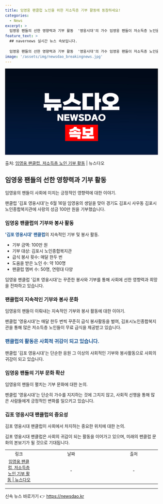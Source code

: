 ```yaml
---
title: 임영웅 팬클럽 노인을 위한 저소득층 기부 활동에 동참하세요!
categories:
  - News
excerpt: >
  임영웅 팬들의 선한 영향력과 기부 활동  '영웅시대'의 가수 임영웅 팬들이 저소득층 노인을 위한 기부로 선한…
feature_text: >
  ## navernews 실시간 뉴스 속보입니다.

  임영웅 팬들의 선한 영향력과 기부 활동  '영웅시대'의 가수 임영웅 팬들이 저소득층 노인을 위한 기부로 선한…
image: '/assets/img/newsdao_breakingnews.jpg'
---
```


![뉴스다오 속보](/assets/img/newsdao_breakingnews.jpg)

<p>출처: <a href="https://newsdao.kr/4406" rel="dofollow">임영웅 팬클럽, 저소득층 노인 기부 활동</a> | 뉴스다오</p>

<h2 data-ke-size="size26">임영웅 팬들의 선한 영향력과 기부 활동</h2>
임영웅의 팬들이 사회에 미치는 긍정적인 영향력에 대한 이야기.

<p data-ke-size="size16">팬클럽 '김포 영웅시대'는 6월 16일 임영웅의 생일을 맞아 경기도 김포시 사우동 김포시 노인종합복지관에 사랑의 성금 100만 원을 기부했습니다.</p>

<h3>임영웅 팬클럽의 기부와 봉사 활동</h3>
<b><span style="color: #1a5490;">'김포 영웅시대' 팬클럽</span></b>의 지속적인 기부 및 봉사 활동.

<ul>
    <li>기부 금액: 100만 원</li>
    <li>기부 대상: 김포시 노인종합복지관</li>
    <li>급식 봉사 횟수: 매달 한두 번</li>
    <li>도움을 받은 노인 수: 약 100명</li>
    <li>팬클럽 멤버 수: 50명, 연령대 다양</li>
</ul>

<p data-ke-size="size16">임영웅 팬클럽 '김포 영웅시대'는 꾸준한 봉사와 기부를 통해 사회에 선한 영향력과 희망을 전파하고 있습니다.</p>

<h3>팬클럽의 지속적인 기부와 봉사 문화</h3>
임영웅의 팬들이 이뤄내는 지속적인 기부와 봉사 활동에 대한 이야기.

<p data-ke-size="size16">팬클럽 '영웅시대'는 매달 한두 번씩 꾸준히 급식 봉사활동을 벌여, 김포시노인종합복지관을 통해 많은 저소득층 노인들이 무료 급식을 제공받고 있습니다.</p>

<h3><span style="color: #1a5490;">팬클럽의 활동은 사회적 귀감이 되고 있습니다.</span></h3>

<p data-ke-size="size16">팬클럽 '김포 영웅시대'는 단순한 응원 그 이상의 사회적인 기부와 봉사활동으로 사회의 귀감이 되고 있습니다.</p>

<h3>임영웅 팬들의 기부 문화 확산</h3>
임영웅의 팬들이 펼치는 기부 문화에 대한 논의.

<p data-ke-size="size16">팬클럽 '영웅시대'는 단순히 가수를 지지하는 것에 그치지 않고, 사회적 선행을 통해 많은 사람들에게 긍정적인 변화를 일으키고 있습니다.</p>

<h3>김포 영웅시대 팬클럽의 중요성</h3>
김포 영웅시대 팬클럽이 사회에서 차지하는 중요한 위치에 대한 논의.

<p data-ke-size="size16">김포 영웅시대 팬클럽은 사회의 귀감이 되는 활동을 이어가고 있으며, 미래의 팬클럽 문화의 본보기가 될 것으로 기대됩니다.</p>
<p data-ke-size="size16"></p>

<table>
    <colgroup><col width="116">
    <col width="347">
    <col width="214">
  </colgroup><tbody><tr>
        <td style="text-align: center;">링크</td>
        <td style="text-align: center;">날짜</td>
        <td style="text-align: center;">출처</td>
    </tr>
    <tr>
        <td style="text-align: center;"><a href="https://newsdao.kr/4406">임영웅 팬클럽, 저소득층 노인 기부 활동 | 뉴스다오</a></td>
        <td style="text-align: center;">-</td>
        <td style="text-align: center;">-</td>
    </tr>
</tbody></table>
<p data-ke-size="size16"></p>
<hr>
<p data-ke-size="size16"></p> 

신속 뉴스 바로가기 👉 <a href="https://newsdao.kr" rel="dofollow">https://newsdao.kr</a>


